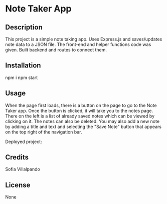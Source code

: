 # Note Taker App

## Description

This project is a simple note taking app. Uses Express.js and saves/updates note data to a JSON file. The front-end and helper functions code was given. Built backend and routes to connect them.

## Installation

npm i
npm start

## Usage

When the page first loads, there is a button on the page to go to the Note Taker app. Once the button is clicked, it will take you to the notes page. There on the left is a list of already saved notes which can be viewed by clicking on it. The notes can also be deleted. You may also add a new note by adding a title and text and selecting the "Save Note" button that appears on the top right of the navigation bar. 

Deployed project:


## Credits

Sofia Villalpando

## License

None
